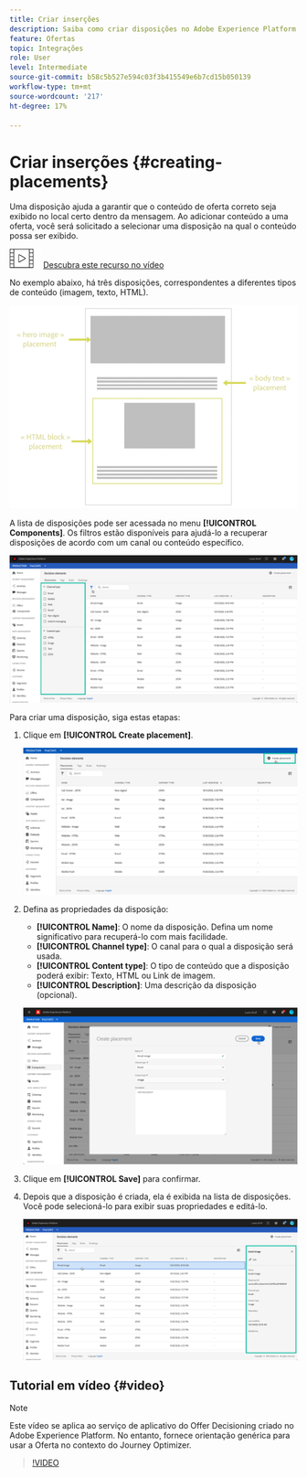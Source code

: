 ```yaml
---
title: Criar inserções
description: Saiba como criar disposições no Adobe Experience Platform.
feature: Ofertas
topic: Integrações
role: User
level: Intermediate
source-git-commit: b58c5b527e594c03f3b415549e6b7cd15b050139
workflow-type: tm+mt
source-wordcount: '217'
ht-degree: 17%

---
```


# Criar inserções {#creating-placements}

Uma disposição ajuda a garantir que o conteúdo de oferta correto seja exibido no local certo dentro da mensagem. Ao adicionar conteúdo a uma oferta, você será solicitado a selecionar uma disposição na qual o conteúdo possa ser exibido.

![](../../assets/do-not-localize/how-to-video.png) [Descubra este recurso no vídeo](#video)

No exemplo abaixo, há três disposições, correspondentes a diferentes tipos de conteúdo (imagem, texto, HTML).

![](../../assets/offers_placement_schema.png)

A lista de disposições pode ser acessada no menu **[!UICONTROL Components]**. Os filtros estão disponíveis para ajudá-lo a recuperar disposições de acordo com um canal ou conteúdo específico.

![](../../assets/placements_filter.png)

Para criar uma disposição, siga estas etapas:

1. Clique em **[!UICONTROL Create placement]**.

   ![](../../assets/offers_placement_creation.png)

1. Defina as propriedades da disposição:

   * **[!UICONTROL Name]**: O nome da disposição. Defina um nome significativo para recuperá-lo com mais facilidade.
   * **[!UICONTROL Channel type]**: O canal para o qual a disposição será usada.
   * **[!UICONTROL Content type]**: O tipo de conteúdo que a disposição poderá exibir: Texto, HTML ou Link de imagem.
   * **[!UICONTROL Description]**: Uma descrição da disposição (opcional).

   ![](../../assets/offers_placement_creation_properties.png)

1. Clique em **[!UICONTROL Save]** para confirmar.

1. Depois que a disposição é criada, ela é exibida na lista de disposições. Você pode selecioná-lo para exibir suas propriedades e editá-lo.

   ![](../../assets/placement_created.png)

## Tutorial em vídeo {#video}

>[!NOTE]
>
>Este vídeo se aplica ao serviço de aplicativo do Offer Decisioning criado no Adobe Experience Platform. No entanto, fornece orientação genérica para usar a Oferta no contexto do Journey Optimizer.

>[!VIDEO](https://video.tv.adobe.com/v/329372?quality=12)
